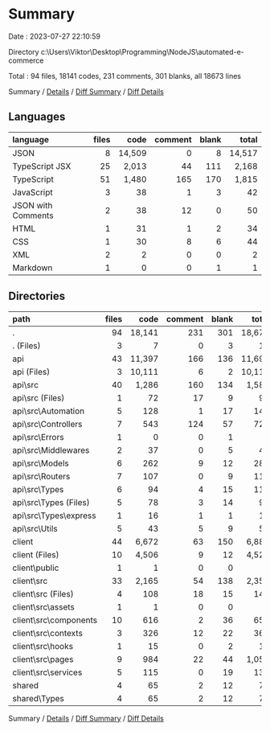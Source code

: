 # Summary

Date : 2023-07-27 22:10:59

Directory c:\\Users\\Viktor\\Desktop\\Programming\\NodeJS\\automated-e-commerce

Total : 94 files,  18141 codes, 231 comments, 301 blanks, all 18673 lines

Summary / [Details](details.md) / [Diff Summary](diff.md) / [Diff Details](diff-details.md)

## Languages
| language | files | code | comment | blank | total |
| :--- | ---: | ---: | ---: | ---: | ---: |
| JSON | 8 | 14,509 | 0 | 8 | 14,517 |
| TypeScript JSX | 25 | 2,013 | 44 | 111 | 2,168 |
| TypeScript | 51 | 1,480 | 165 | 170 | 1,815 |
| JavaScript | 3 | 38 | 1 | 3 | 42 |
| JSON with Comments | 2 | 38 | 12 | 0 | 50 |
| HTML | 1 | 31 | 1 | 2 | 34 |
| CSS | 1 | 30 | 8 | 6 | 44 |
| XML | 2 | 2 | 0 | 0 | 2 |
| Markdown | 1 | 0 | 0 | 1 | 1 |

## Directories
| path | files | code | comment | blank | total |
| :--- | ---: | ---: | ---: | ---: | ---: |
| . | 94 | 18,141 | 231 | 301 | 18,673 |
| . (Files) | 3 | 7 | 0 | 3 | 10 |
| api | 43 | 11,397 | 166 | 136 | 11,699 |
| api (Files) | 3 | 10,111 | 6 | 2 | 10,119 |
| api\\src | 40 | 1,286 | 160 | 134 | 1,580 |
| api\\src (Files) | 1 | 72 | 17 | 9 | 98 |
| api\\src\\Automation | 5 | 128 | 1 | 17 | 146 |
| api\\src\\Controllers | 7 | 543 | 124 | 57 | 724 |
| api\\src\\Errors | 1 | 0 | 0 | 1 | 1 |
| api\\src\\Middlewares | 2 | 37 | 0 | 5 | 42 |
| api\\src\\Models | 6 | 262 | 9 | 12 | 283 |
| api\\src\\Routers | 7 | 107 | 0 | 9 | 116 |
| api\\src\\Types | 6 | 94 | 4 | 15 | 113 |
| api\\src\\Types (Files) | 5 | 78 | 3 | 14 | 95 |
| api\\src\\Types\\express | 1 | 16 | 1 | 1 | 18 |
| api\\src\\Utils | 5 | 43 | 5 | 9 | 57 |
| client | 44 | 6,672 | 63 | 150 | 6,885 |
| client (Files) | 10 | 4,506 | 9 | 12 | 4,527 |
| client\\public | 1 | 1 | 0 | 0 | 1 |
| client\\src | 33 | 2,165 | 54 | 138 | 2,357 |
| client\\src (Files) | 4 | 108 | 18 | 15 | 141 |
| client\\src\\assets | 1 | 1 | 0 | 0 | 1 |
| client\\src\\components | 10 | 616 | 2 | 36 | 654 |
| client\\src\\contexts | 3 | 326 | 12 | 22 | 360 |
| client\\src\\hooks | 1 | 15 | 0 | 2 | 17 |
| client\\src\\pages | 9 | 984 | 22 | 44 | 1,050 |
| client\\src\\services | 5 | 115 | 0 | 19 | 134 |
| shared | 4 | 65 | 2 | 12 | 79 |
| shared\\Types | 4 | 65 | 2 | 12 | 79 |

Summary / [Details](details.md) / [Diff Summary](diff.md) / [Diff Details](diff-details.md)